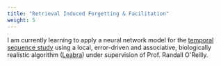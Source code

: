 ```yaml
---
title: "Retrieval Induced Forgetting & Facilitation"
weight: 5
---
```


I am currently learning to apply a neural network model for the [temporal sequence study](https://zycyc.github.io/projects/ts/) using a local, error-driven and associative, biologically realistic algorithm ([Leabra](https://en.wikipedia.org/wiki/Leabra)) under supervision of Prof. Randall O'Reilly.
